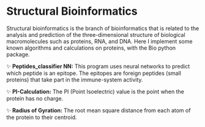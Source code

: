 # Structural Bioinformatics
Structural bioinformatics is the branch of bioinformatics that is related to the analysis and prediction of the three-dimensional structure of biological macromolecules such as proteins, RNA, and DNA.
Here I implement some known algorithms and calculations on proteins, with the Bio python package.

✨ **Peptides_classifier NN:** This program uses neural networks to predict which peptide is an epitope.
The epitopes are foreign peptides (small proteins) that take part in the immune-system activity. 

✨ **PI-Calculation:** The PI (Point Isoelectric) value is the point when the protein has no charge.

✨ **Radius of Gyration:** The root mean square distance from each atom of the protein to their centroid.



